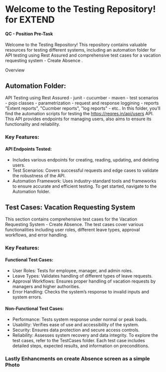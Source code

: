 # Welcome to the Testing Repository! for EXTEND
#### QC - Position Pre-Task 


Welcome to the Testing Repository! This repository contains valuable resources for testing different systems, including an automation folder for API testing using Rest Assured and comprehensive test cases for a vacation requesting system - Create Absence .

Overview

## Automation Folder:
API Testing using Rest Assured - junit - cucumber - maven - test scenarios - pojo classes - parametrization - request and response loggining - reports "Extent reports", "Cucmber reports", "log reports" - etc..
In this folder, you’ll find the automation scripts for testing the https://reqres.in/api/users API. This API provides endpoints for managing users, also aims to ensure its functionality and reliability.

### Key Features:
#### API Endpoints Tested:
* Includes various endpoints for creating, reading, updating, and deleting users.
* Test Scenarios: Covers successful requests and edge cases to validate the robustness of the API.
* Automation Framework: Uses industry-standard tools and frameworks to ensure accurate and efficient testing.
To get started, navigate to the Automation folder. 



## Test Cases: Vacation Requesting System
This section contains comprehensive test cases for the Vacation Requesting System - Create Absence. The test cases cover various functionalities including user roles, different leave types, approval workflows, and error handling.

### Key Features:
#### Functional Test Cases:

* User Roles: Tests for employee, manager, and admin roles.
* Leave Types: Validates handling of different types of leave requests.
* Approval Workflows: Ensures proper handling of vacation requests by managers and higher authorities.
* Error Handling: Checks the system’s response to invalid inputs and system errors.

#### Non-Functional Test Cases:

* Performance: Tests system response under normal or peak loads.
* Usability: Verifies ease of use and accessibility of the system.
* Security: Ensures data protection and secure access controls.
* Reliability: Assesses system recovery and data integrity.
 To explore the test cases, refer to the TestCases folder. Each test case includes detailed steps, expected results, and information on preconditions.

### Lastly Enhancments on create Absence screen as a simple Photo
